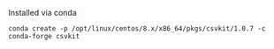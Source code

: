 Installed via conda
```
conda create -p /opt/linux/centos/8.x/x86_64/pkgs/csvkit/1.0.7 -c conda-forge csvkit
```

